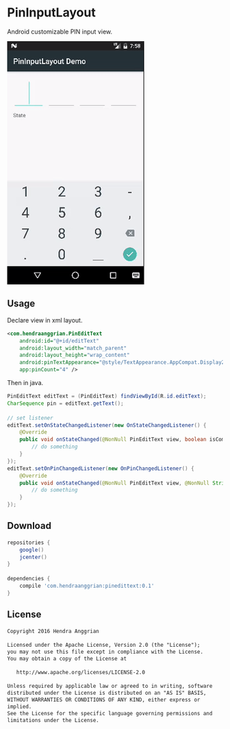 PinInputLayout
==============
Android customizable PIN input view.

![demo][demo]

Usage
-----
Declare view in xml layout.
```xml
<com.hendraanggrian.PinEditText
    android:id="@+id/editText"
    android:layout_width="match_parent"
    android:layout_height="wrap_content"
    android:pinTextAppearance="@style/TextAppearance.AppCompat.Display2"
    app:pinCount="4" />
```

Then in java.
```java
PinEditText editText = (PinEditText) findViewById(R.id.editText);
CharSequence pin = editText.getText();

// set listener
editText.setOnStateChangedListener(new OnStateChangedListener() {
    @Override
    public void onStateChanged(@NonNull PinEditText view, boolean isComplete) {
        // do something
    }
});
editText.setOnPinChangedListener(new OnPinChangedListener() {
    @Override
    public void onStateChanged(@NonNull PinEditText view, @NonNull String... mPins) {
        // do something
    }
});
```

Download
--------
```gradle
repositories {
    google()
    jcenter()
}

dependencies {
    compile 'com.hendraanggrian:pinedittext:0.1'
}
```

License
-------
    Copyright 2016 Hendra Anggrian

    Licensed under the Apache License, Version 2.0 (the "License");
    you may not use this file except in compliance with the License.
    You may obtain a copy of the License at

       http://www.apache.org/licenses/LICENSE-2.0

    Unless required by applicable law or agreed to in writing, software
    distributed under the License is distributed on an "AS IS" BASIS,
    WITHOUT WARRANTIES OR CONDITIONS OF ANY KIND, either express or implied.
    See the License for the specific language governing permissions and
    limitations under the License.
    
[demo]: /art/demo.gif
